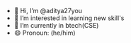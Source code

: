 - 👋 Hi, I’m @aditya27you
- 👀 I’m interested in learning new skill's 
- 🌱 I’m currently in btech(CSE) 
- 😄 Pronoun: (he/him)

<!---
aditya27you/aditya27you is a ✨ special ✨ repository because its `README.md` (this file) appears on your GitHub profile.
You can click the Preview link to take a look at your changes.
--->

